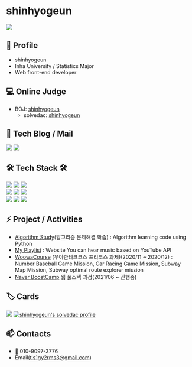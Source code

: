 # shinhyogeun

  <a href="https://hits.seeyoufarm.com"><img src="https://hits.seeyoufarm.com/api/count/incr/badge.svg?url=https://github.com/shinhyogeun/hit-counter&count_bg=%23FFB100&title_bg=%23555555&icon=&icon_color=%23E7E7E7&title=hits&edge_flat=false"/></a>

## 👋 Profile

* shinhyogeun
* Inha University / Statistics Major
* Web front-end developer

## 💻 Online Judge

* BOJ: [shinhyogeun](http://icpc.me/tls1gy2rms3)
  * solvedac: [shinhyogeun](https://solved.ac/profile/tls1gy2rms3)

## 📜 Tech Blog / Mail
  <a href="https://shinhyogeun.tistory.com/"><img src="https://img.shields.io/badge/Tech%20Blog-11B48A?style=flat-square&logo=Vimeo&logoColor=white&link=https://shinhyogeun.tistory.com/"/></a>
  <a href="mailto:tls1gy2rms3@gmail.com"><img src="https://img.shields.io/badge/Gmail-d14836?style=flat-square&logo=Gmail&logoColor=white&link=tls1gy2rms3@gmail.com"/></a>
 
## 🛠 Tech Stack 🛠

  <img src="https://img.shields.io/badge/JavaScript-f7df1e?style=flat-square&logo=javascript&logoColor=white"/></a>
  <img src="https://img.shields.io/badge/HTML5-e34f26?style=flat-square&logo=html5&logoColor=white"/></a>
  <img src="https://img.shields.io/badge/CSS3-1572B6?style=flat-square&logo=css3&logoColor=white"/></a>
  <br>
    <img src="https://img.shields.io/badge/Jest-C21325?style=flat-square&logo=Jest&logoColor=white"/></a>
    <img src="https://img.shields.io/badge/React-61DAFB?style=flat-square&logo=React&logoColor=white"/></a>
    <img src="https://img.shields.io/badge/styled-components-DB7093?style=flat-square&logo=styled-components&logoColor=white"/></a>
  <br>
    <img src="https://img.shields.io/badge/Node.js-339933?style=flat-square&logo=Node.js&logoColor=white"/></a>
    <img src="https://img.shields.io/badge/MySQL-4479A1?style=flat-square&logo=MySQL&logoColor=white"/></a>
    <img src="https://img.shields.io/badge/Git-F05032?style=flat-square&logo=Git&logoColor=white"/></a>
  <br>
  
## ⚡ Project / Activities

* [Algorithm Study](https://github.com/shinhyogeun/Py_Algorithm)(알고리즘 문제해결 학습) : Algorithm learning code using Python
* [My Playlist](https://github.com/shinhyogeun/My-Playlist) : Website You can hear music based on YouTube API
* [WoowaCourse](https://woowacourse.github.io/) (우아한테크코스 프리코스 과제)(2020/11 ~ 2020/12) : Number Baseball Game Mission, Car Racing Game Mission, Subway Map Mission, Subway optimal route explorer mission 
* [Naver BoostCamp](https://boostcamp.connect.or.kr/) 웹 풀스택 과정(2021/06 ~ 진행중)

## 🏷️ Cards
 <img src="https://github-readme-stats.vercel.app/api?username=shinhyogeun&show_icons=true&theme=flag-india&count_private=true"/></a>
[![shinhyogeun's solvedac profile](http://mazassumnida.wtf/api/v2/generate_badge?boj=tls1gy2rms3)](https://solved.ac/profile/tls1gy2rms3)

## 📫 Contacts

* 🤙 010-9097-3776
* Email(tls1gy2rms3@gmail.com)


